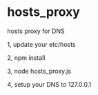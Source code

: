 # hosts_proxy
hosts proxy for DNS

1, update your etc/hosts

2, npm install

3, node hosts_proxy.js  

4, setup your DNS to 127.0.0.1
